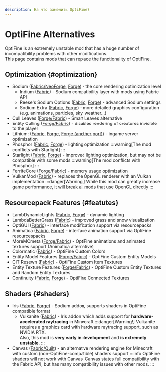 ```yaml
---
description: На что заменить OptiFine?
---
```

# OptiFine Alternatives
OptiFine is an extremely unstable mod that has a huge number of incompatibility problems with other modifications.  
This page contains mods that can replace the functionality of OptiFine.

## Optimization {#optimization}
* Sodium ([Fabric/NeoForge](https://modrinth.com/mod/sodium), [Forge](https://modrinth.com/mod/embeddium)) - the core rendering optimization level
    * Indium ([Fabric](https://modrinth.com/mod/indium)) - Sodium compatibility layer with mods using Fabric API
    * Reese's Sodium Options ([Fabric](https://modrinth.com/mod/reeses-sodium-options), [Forge](https://modrinth.com/mod/textrues-embeddium-options)) - advanced Sodium settings
    * Sodium Extra ([Fabric](https://modrinth.com/mod/sodium-extra), [Forge](https://modrinth.com/mod/rubidium-extra)) - more detailed graphics configuration (e.g. animations, particles, sky, weather...)
* Cull Leaves ([Forge/Fabric](https://modrinth.com/mod/cull-leaves)) - Smart Leaves alternative
* Entity Culling ([Forge/Fabric](https://modrinth.com/mod/entityculling)) - disables rendering of creatures invisible to the player
* Lithium: ([Fabric](https://modrinth.com/mod/lithium), [Forge](https://modrinth.com/mod/canary), [Forge (another port)](https://modrinth.com/mod/radium)) - ingame server optimization
* Phosphor ([Fabric](https://modrinth.com/mod/phosphor), [Forge](https://modrinth.com/mod/radon)) - lighting optimization
    :::warning[The mod conflicts with Starlight]
    :::
* Starlight ([Fabric](https://modrinth.com/mod/starlight), [Forge](https://modrinth.com/mod/starlight-forge)) - improved lighting optimization, but may not be compatible with some mods
    :::warning[The mod conflicts with Phosphor]
    :::
* FerriteCore ([Forge/Fabric](https://modrinth.com/mod/ferrite-core)) - memory usage optimization
* VulkanMod ([Fabric](https://modrinth.com/mod/vulkanmod)) - replaces the OpenGL renderer with an Vulkan implementation
    :::danger[Warning!]
    While this mod can greatly increase game performance, [it will break all mods](https://github.com/xCollateral/VulkanMod/discussions/226) that use OpenGL directly
    :::

## Resourcepack Features {#featutes}
* LambDynamicLights ([Fabric](https://modrinth.com/mod/lambdynamiclights), [Forge](https://www.curseforge.com/minecraft/mc-mods/dynamiclights-reforged)) - dynamic lighting
* LambdaBetterGrass ([Fabric](https://modrinth.com/mod/lambdabettergrass)) - improved grass and snow visualization
* OptiGUI ([Fabric](https://modrinth.com/mod/optigui)) - interface modification support via resourcepacks
* Animatica ([Fabric](https://modrinth.com/mod/animatica), [Forge](https://www.curseforge.com/minecraft/mc-mods/animaticareforged)) - interface animation support via OptiFine resourcespacks
* MoreMCmeta ([Forge/Fabric](https://modrinth.com/mod/moremcmeta)) - OptiFine animations and animated textures support (Animatica alternative)
* Colormatic ([Fabric](https://modrinth.com/mod/colormatic)) - OptiFine Custom Colors
* Entity Model Features ([Forge/Fabric](https://modrinth.com/mod/entity-model-features)) - OptiFine Custom Entity Models
* CIT Resewn ([Fabric](https://modrinth.com/mod/cit-resewn)) - OptiFine Custom Item Textures
* Entity Texture Features ([Forge/Fabric](https://modrinth.com/mod/entitytexturefeatures)) - OptiFine Custom Entity Textures and Random Entity Textures
* Continuity ([Fabric](https://modrinth.com/mod/continuity), [Forge](https://modrinth.com/mod/connectedness)) - OptiFine Connected Textures

## Shaders {#shaders}
* Iris ([Fabric](https://modrinth.com/mod/iris), [Forge](https://modrinth.com/mod/oculus)) - Sodium addon, supports shaders in OptiFine compatible format
    * Vulkanite ([Fabric](https://modrinth.com/mod/vulkanite-mod)) - Iris addon which adds support for **hardware-accelerated raytracing** in Minecraft
        :::danger[Warning!]
        Vulkanite requires a graphics card with hardware raytracing support, such as NVIDIA RTX.  
        Also, this mod is **very early in development** and **is extremely unstable**.
        :::
* Canvas ([Fabric/Quilt](https://modrinth.com/mod/canvas)) - an alternative rendering engine for Minecraft with custom (non-OptiFine-compatible) shaders support
    :::info
    OptiFine shaders will not work with Canvas. Canvas states full compatibility with the Fabric API, but has many compatibility issues with other mods.
    :::
